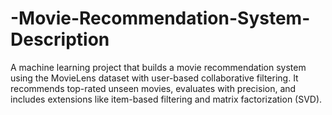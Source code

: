 # -Movie-Recommendation-System-Description
A machine learning project that builds a movie recommendation system using the MovieLens dataset with user-based collaborative filtering. It recommends top-rated unseen movies, evaluates with precision, and includes extensions like item-based filtering and matrix factorization (SVD).
